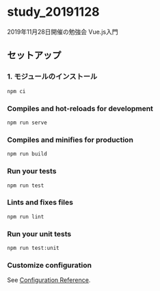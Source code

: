 # study_20191128
2019年11月28日開催の勉強会 Vue.js入門

## セットアップ

### 1. モジュールのインストール

```
npm ci
```

### Compiles and hot-reloads for development

```
npm run serve
```

### Compiles and minifies for production
```
npm run build
```

### Run your tests
```
npm run test
```

### Lints and fixes files
```
npm run lint
```

### Run your unit tests
```
npm run test:unit
```

### Customize configuration
See [Configuration Reference](https://cli.vuejs.org/config/).
